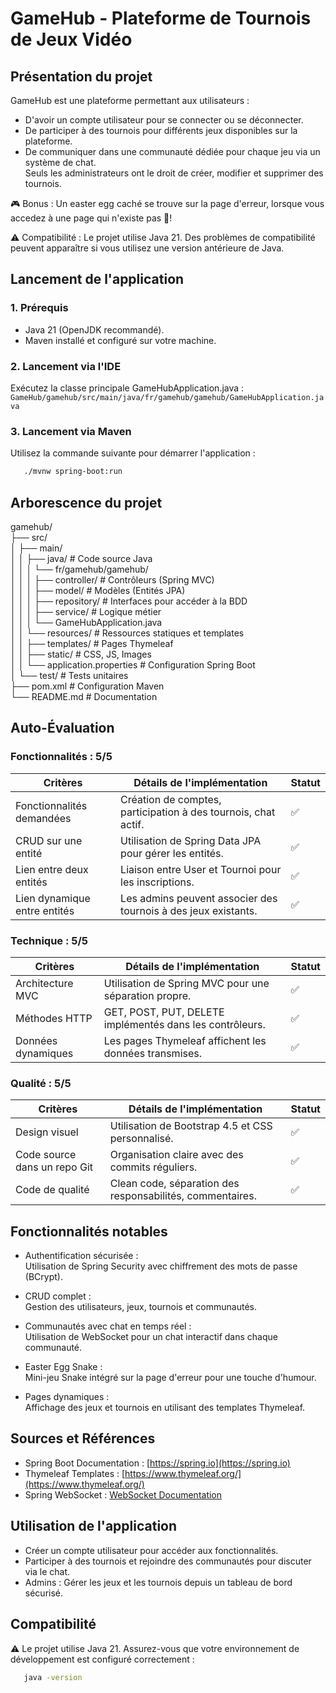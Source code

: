 # GameHub - Plateforme de Tournois de Jeux Vidéo

## Présentation du projet

GameHub est une plateforme permettant aux utilisateurs :  
- D'avoir un compte utilisateur pour se connecter ou se déconnecter.  
- De participer à des tournois pour différents jeux disponibles sur la plateforme.  
- De communiquer dans une communauté dédiée pour chaque jeu via un système de chat.  
Seuls les administrateurs ont le droit de créer, modifier et supprimer des tournois.

🎮 Bonus : Un easter egg caché se trouve sur la page d'erreur, lorsque vous accedez à une page qui n'existe pas 👀! 

⚠️ Compatibilité : Le projet utilise Java 21. Des problèmes de compatibilité peuvent apparaître si vous utilisez une version antérieure de Java.

## Lancement de l'application

### 1. Prérequis
- Java 21 (OpenJDK recommandé).  
- Maven installé et configuré sur votre machine.

### 2. Lancement via l'IDE
Exécutez la classe principale GameHubApplication.java :  
`GameHub/gamehub/src/main/java/fr/gamehub/gamehub/GameHubApplication.java`

### 3. Lancement via Maven
Utilisez la commande suivante pour démarrer l'application :  
  ```sh
     ./mvnw spring-boot:run
  ```

## Arborescence du projet

gamehub/  
├── src/  
│   ├── main/  
│   │   ├── java/                        # Code source Java  
│   │   │   └── fr/gamehub/gamehub/  
│   │   │       ├── controller/          # Contrôleurs (Spring MVC)  
│   │   │       ├── model/               # Modèles (Entités JPA)  
│   │   │       ├── repository/          # Interfaces pour accéder à la BDD  
│   │   │       ├── service/             # Logique métier  
│   │   │       └── GameHubApplication.java  
│   │   └── resources/                   # Ressources statiques et templates  
│   │       ├── templates/               # Pages Thymeleaf  
│   │       ├── static/                  # CSS, JS, Images  
│   │       └── application.properties   # Configuration Spring Boot  
│   └── test/                            # Tests unitaires  
├── pom.xml                              # Configuration Maven  
└── README.md                            # Documentation




## Auto-Évaluation

### Fonctionnalités : 5/5

| Critères                 | Détails de l'implémentation                              | Statut |
|--------------------------|----------------------------------------------------------|--------|
| Fonctionnalités demandées| Création de comptes, participation à des tournois, chat actif. | ✅   |
| CRUD sur une entité      | Utilisation de Spring Data JPA pour gérer les entités.   | ✅     |
| Lien entre deux entités  | Liaison entre User et Tournoi pour les inscriptions.     | ✅     |
| Lien dynamique entre entités | Les admins peuvent associer des tournois à des jeux existants. | ✅ |

### Technique : 5/5

| Critères        | Détails de l'implémentation                                     | Statut |
|-----------------|-----------------------------------------------------------------|--------|
| Architecture MVC| Utilisation de Spring MVC pour une séparation propre.           | ✅     |
| Méthodes HTTP   | GET, POST, PUT, DELETE implémentés dans les contrôleurs.        | ✅     |
| Données dynamiques | Les pages Thymeleaf affichent les données transmises.        | ✅     |

### Qualité : 5/5

| Critères              | Détails de l'implémentation                       | Statut |
|-----------------------|---------------------------------------------------|--------|
| Design visuel         | Utilisation de Bootstrap 4.5 et CSS personnalisé. | ✅     |
| Code source dans un repo Git | Organisation claire avec des commits réguliers. | ✅  |
| Code de qualité       | Clean code, séparation des responsabilités, commentaires. | ✅ |

## Fonctionnalités notables

- Authentification sécurisée :  
  Utilisation de Spring Security avec chiffrement des mots de passe (BCrypt).

- CRUD complet :  
  Gestion des utilisateurs, jeux, tournois et communautés.

- Communautés avec chat en temps réel :  
  Utilisation de WebSocket pour un chat interactif dans chaque communauté.

- Easter Egg Snake :  
  Mini-jeu Snake intégré sur la page d'erreur pour une touche d'humour.

- Pages dynamiques :  
  Affichage des jeux et tournois en utilisant des templates Thymeleaf.

## Sources et Références

- Spring Boot Documentation : [https://spring.io](https://spring.io)  
- Thymeleaf Templates : [https://www.thymeleaf.org/](https://www.thymeleaf.org/)  
- Spring WebSocket : [WebSocket Documentation](https://docs.spring.io/spring-framework/docs/current/reference/html/web.html#websocket)

## Utilisation de l'application

- Créer un compte utilisateur pour accéder aux fonctionnalités.
- Participer à des tournois et rejoindre des communautés pour discuter via le chat.
- Admins : Gérer les jeux et les tournois depuis un tableau de bord sécurisé.

## Compatibilité

⚠️ Le projet utilise Java 21. Assurez-vous que votre environnement de développement est configuré correctement :

  ```sh
     java -version
  ```

